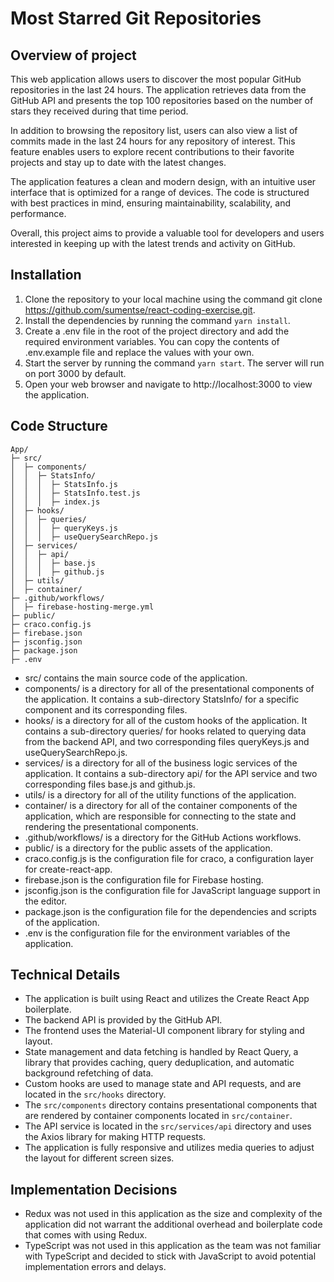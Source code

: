 # Most Starred Git Repositories

## Overview of project
This web application allows users to discover the most popular GitHub repositories in the last 24 hours. The application retrieves data from the GitHub API and presents the top 100 repositories based on the number of stars they received during that time period.

In addition to browsing the repository list, users can also view a list of commits made in the last 24 hours for any repository of interest. This feature enables users to explore recent contributions to their favorite projects and stay up to date with the latest changes.

The application features a clean and modern design, with an intuitive user interface that is optimized for a range of devices. The code is structured with best practices in mind, ensuring maintainability, scalability, and performance.

Overall, this project aims to provide a valuable tool for developers and users interested in keeping up with the latest trends and activity on GitHub.
## Installation
1. Clone the repository to your local machine using the command git clone https://github.com/sumentse/react-coding-exercise.git.
2. Install the dependencies by running the command `yarn install`.
3. Create a .env file in the root of the project directory and add the required environment variables. You can copy the contents of .env.example file and replace the values with your own.
4. Start the server by running the command `yarn start`. The server will run on port 3000 by default.
5. Open your web browser and navigate to http://localhost:3000 to view the application.

## Code Structure
```
App/
├─ src/
│  ├─ components/
│  │  ├─ StatsInfo/
│  │  │  ├─ StatsInfo.js
│  │  │  ├─ StatsInfo.test.js
│  │  │  ├─ index.js
│  ├─ hooks/
│  │  ├─ queries/
│  │  │  ├─ queryKeys.js
│  │  │  ├─ useQuerySearchRepo.js
│  ├─ services/
│  │  ├─ api/
│  │  │  ├─ base.js
│  │  │  ├─ github.js
│  ├─ utils/
│  ├─ container/
├─ .github/workflows/
│  ├─ firebase-hosting-merge.yml
├─ public/
├─ craco.config.js
├─ firebase.json
├─ jsconfig.json
├─ package.json
├─ .env

```
- src/ contains the main source code of the application.
- components/ is a directory for all of the presentational components of the application. It contains a sub-directory StatsInfo/ for a specific component and its corresponding files.
- hooks/ is a directory for all of the custom hooks of the application. It contains a sub-directory queries/ for hooks related to querying data from the backend API, and two corresponding files queryKeys.js and useQuerySearchRepo.js.
- services/ is a directory for all of the business logic services of the application. It contains a sub-directory api/ for the API service and two corresponding files base.js and github.js.
- utils/ is a directory for all of the utility functions of the application.
- container/ is a directory for all of the container components of the application, which are responsible for connecting to the state and rendering the presentational components.
- .github/workflows/ is a directory for the GitHub Actions workflows.
- public/ is a directory for the public assets of the application.
- craco.config.js is the configuration file for craco, a configuration layer for create-react-app.
- firebase.json is the configuration file for Firebase hosting.
- jsconfig.json is the configuration file for JavaScript language support in the editor.
- package.json is the configuration file for the dependencies and scripts of the application.
- .env is the configuration file for the environment variables of the application.

## Technical Details
- The application is built using React and utilizes the Create React App boilerplate.
- The backend API is provided by the GitHub API.
- The frontend uses the Material-UI component library for styling and layout.
- State management and data fetching is handled by React Query, a library that provides caching, query deduplication, and automatic background refetching of data.
- Custom hooks are used to manage state and API requests, and are located in the `src/hooks` directory.
- The `src/components` directory contains presentational components that are rendered by container components located in `src/container`.
- The API service is located in the `src/services/api` directory and uses the Axios library for making HTTP requests.
- The application is fully responsive and utilizes media queries to adjust the layout for different screen sizes.

## Implementation Decisions
- Redux was not used in this application as the size and complexity of the application did not warrant the additional overhead and boilerplate code that comes with using Redux.
- TypeScript was not used in this application as the team was not familiar with TypeScript and decided to stick with JavaScript to avoid potential implementation errors and delays.